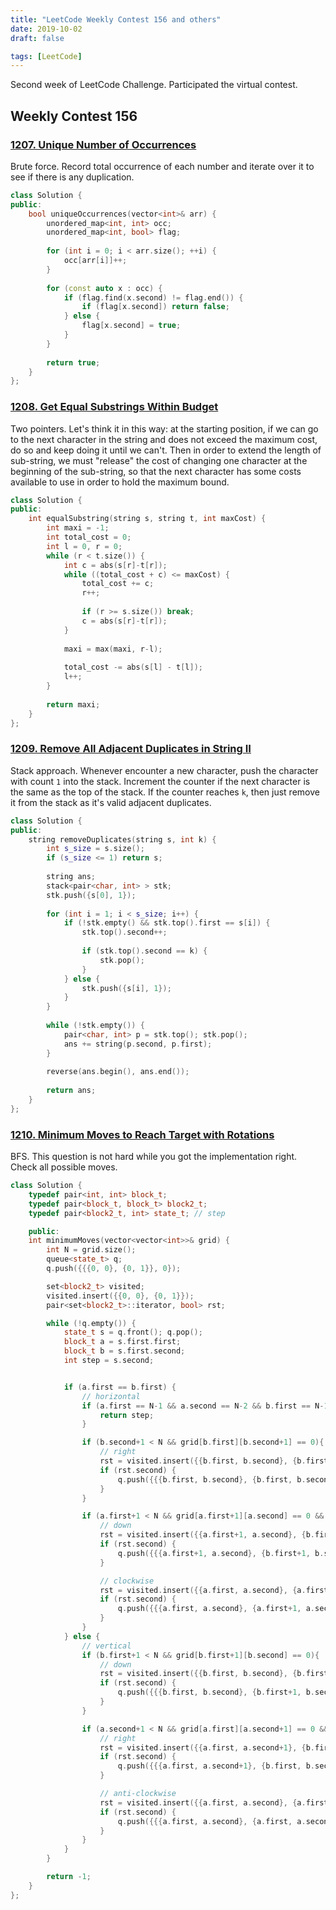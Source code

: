 ```yaml
---
title: "LeetCode Weekly Contest 156 and others"
date: 2019-10-02
draft: false

tags: [LeetCode]
---
```


Second week of LeetCode Challenge. Participated the virtual contest.


## Weekly Contest 156

### [1207. Unique Number of Occurrences](https://leetcode.com/contest/weekly-contest-156/problems/unique-number-of-occurrences/)

Brute force. Record total occurrence of each number and iterate over it to see if there is any duplication.

```cpp
class Solution {
public:
    bool uniqueOccurrences(vector<int>& arr) {
        unordered_map<int, int> occ;
        unordered_map<int, bool> flag;
        
        for (int i = 0; i < arr.size(); ++i) {
            occ[arr[i]]++;
        }
        
        for (const auto x : occ) {
            if (flag.find(x.second) != flag.end()) {
                if (flag[x.second]) return false;
            } else {
                flag[x.second] = true;
            }
        }
        
        return true;
    }
};
```

### [1208. Get Equal Substrings Within Budget](https://leetcode.com/contest/weekly-contest-156/problems/get-equal-substrings-within-budget/)

Two pointers. Let's think it in this way: at the starting position, if we can go to the next character in the string and does not exceed the maximum cost, do so and keep doing it until we can't.
Then in order to extend the length of sub-string, we must "release" the cost of changing one character at the beginning of the sub-string, so that the next character has some costs available to use in order to hold the maximum bound.

```cpp
class Solution {
public:
    int equalSubstring(string s, string t, int maxCost) {
        int maxi = -1;
        int total_cost = 0;
        int l = 0, r = 0;
        while (r < t.size()) {
            int c = abs(s[r]-t[r]);
            while ((total_cost + c) <= maxCost) {
                total_cost += c;
                r++;
                
                if (r >= s.size()) break;
                c = abs(s[r]-t[r]);
            }
            
            maxi = max(maxi, r-l);
            
            total_cost -= abs(s[l] - t[l]);
            l++;
        }
        
        return maxi;
    }
};
```

### [1209. Remove All Adjacent Duplicates in String II](https://leetcode.com/contest/weekly-contest-156/problems/remove-all-adjacent-duplicates-in-string-ii/)

Stack approach. Whenever encounter a new character, push the character with count `1` into the stack. Increment the counter if the next character is the same as the top of the stack.
If the counter reaches `k`, then just remove it from the stack as it's valid adjacent duplicates.

```cpp
class Solution {
public:
    string removeDuplicates(string s, int k) {
        int s_size = s.size();
        if (s_size <= 1) return s;
        
        string ans;
        stack<pair<char, int> > stk;
        stk.push({s[0], 1});
        
        for (int i = 1; i < s_size; i++) {
            if (!stk.empty() && stk.top().first == s[i]) {
                stk.top().second++;
                
                if (stk.top().second == k) {
                    stk.pop();
                }
            } else {
                stk.push({s[i], 1});
            }
        }
        
        while (!stk.empty()) {
            pair<char, int> p = stk.top(); stk.pop();
            ans += string(p.second, p.first);
        }
        
        reverse(ans.begin(), ans.end());
        
        return ans;
    }
};
```

### [1210. Minimum Moves to Reach Target with Rotations](https://leetcode.com/contest/weekly-contest-156/problems/minimum-moves-to-reach-target-with-rotations/)

BFS. This question is not hard while you got the implementation right. Check all possible moves.

```cpp
class Solution {
    typedef pair<int, int> block_t;
    typedef pair<block_t, block_t> block2_t;
    typedef pair<block2_t, int> state_t; // step

    public:
    int minimumMoves(vector<vector<int>>& grid) {
        int N = grid.size();
        queue<state_t> q;
        q.push({{{0, 0}, {0, 1}}, 0});

        set<block2_t> visited;
        visited.insert({{0, 0}, {0, 1}});
        pair<set<block2_t>::iterator, bool> rst;

        while (!q.empty()) {
            state_t s = q.front(); q.pop();
            block_t a = s.first.first;
            block_t b = s.first.second;
            int step = s.second;


            if (a.first == b.first) {
                // horizontal
                if (a.first == N-1 && a.second == N-2 && b.first == N-1 && b.second == N-1) {
                    return step;
                }

                if (b.second+1 < N && grid[b.first][b.second+1] == 0){
                    // right
                    rst = visited.insert({{b.first, b.second}, {b.first, b.second+1}});
                    if (rst.second) {
                        q.push({{{b.first, b.second}, {b.first, b.second+1}}, step+1});
                    }
                }

                if (a.first+1 < N && grid[a.first+1][a.second] == 0 && grid[b.first+1][b.second] == 0) {
                    // down
                    rst = visited.insert({{a.first+1, a.second}, {b.first+1, b.second}});
                    if (rst.second) {
                        q.push({{{a.first+1, a.second}, {b.first+1, b.second}}, step+1});
                    }

                    // clockwise
                    rst = visited.insert({{a.first, a.second}, {a.first+1, a.second}});
                    if (rst.second) {
                        q.push({{{a.first, a.second}, {a.first+1, a.second}}, step+1});
                    }
                }
            } else {
                // vertical
                if (b.first+1 < N && grid[b.first+1][b.second] == 0){
                    // down
                    rst = visited.insert({{b.first, b.second}, {b.first+1, b.second}});
                    if (rst.second) {
                        q.push({{{b.first, b.second}, {b.first+1, b.second}}, step+1});
                    }
                }

                if (a.second+1 < N && grid[a.first][a.second+1] == 0 && grid[b.first][b.second+1] == 0) {
                    // right
                    rst = visited.insert({{a.first, a.second+1}, {b.first, b.second+1}});
                    if (rst.second) {
                        q.push({{{a.first, a.second+1}, {b.first, b.second+1}}, step+1});
                    }

                    // anti-clockwise
                    rst = visited.insert({{a.first, a.second}, {a.first, a.second+1}});
                    if (rst.second) {
                        q.push({{{a.first, a.second}, {a.first, a.second+1}}, step+1});
                    }
                }
            }
        }

        return -1;
    }
};
```